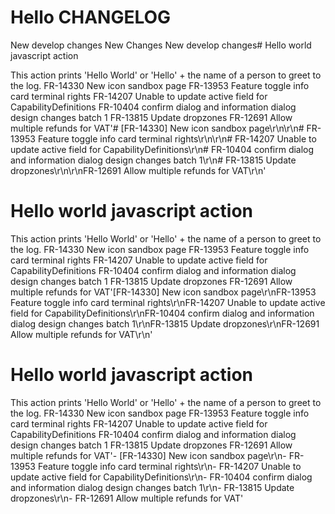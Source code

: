 # Hello CHANGELOG

New develop changes
New Changes
New develop changes# Hello world javascript action

This action prints 'Hello World' or 'Hello' + the name of a person to greet to the log.
FR-14330 New icon sandbox page
FR-13953 Feature toggle info card terminal rights
FR-14207 Unable to update active field for CapabilityDefinitions
FR-10404 confirm dialog and information dialog design changes batch 1
FR-13815 Update dropzones
FR-12691 Allow multiple refunds for VAT'# [FR-14330] New icon sandbox page\r\n\r\n# FR-13953 Feature toggle info card terminal rights\r\n\r\n# FR-14207 Unable to update active field for CapabilityDefinitions\r\n# FR-10404 confirm dialog and information dialog design changes batch 1\r\n# FR-13815 Update dropzones\r\n\r\nFR-12691 Allow multiple refunds for VAT\r\n'
# Hello world javascript action

This action prints 'Hello World' or 'Hello' + the name of a person to greet to the log.
FR-14330 New icon sandbox page
FR-13953 Feature toggle info card terminal rights
FR-14207 Unable to update active field for CapabilityDefinitions
FR-10404 confirm dialog and information dialog design changes batch 1
FR-13815 Update dropzones
FR-12691 Allow multiple refunds for VAT'[FR-14330] New icon sandbox page\r\nFR-13953 Feature toggle info card terminal rights\r\nFR-14207 Unable to update active field for CapabilityDefinitions\r\nFR-10404 confirm dialog and information dialog design changes batch 1\r\nFR-13815 Update dropzones\r\nFR-12691 Allow multiple refunds for VAT\r\n'
# Hello world javascript action

This action prints 'Hello World' or 'Hello' + the name of a person to greet to the log.
FR-14330 New icon sandbox page
FR-13953 Feature toggle info card terminal rights
FR-14207 Unable to update active field for CapabilityDefinitions
FR-10404 confirm dialog and information dialog design changes batch 1
FR-13815 Update dropzones
FR-12691 Allow multiple refunds for VAT'- [FR-14330] New icon sandbox page\r\n- FR-13953 Feature toggle info card terminal rights\r\n- FR-14207 Unable to update active field for CapabilityDefinitions\r\n- FR-10404 confirm dialog and information dialog design changes batch 1\r\n- FR-13815 Update dropzones\r\n- FR-12691 Allow multiple refunds for VAT'
